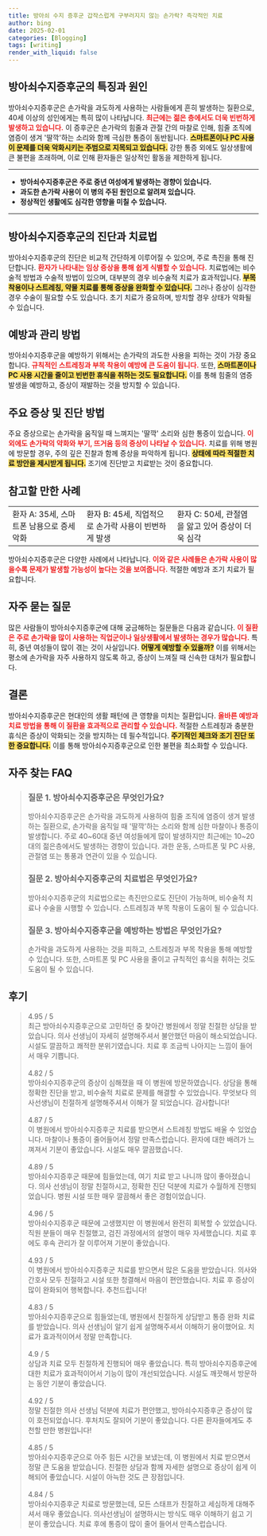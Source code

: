 ```yaml
---
title: 방아쇠 수지 증후군 갑작스럽게 구부러지지 않는 손가락? 즉각적인 치료
author: bing
date: 2025-02-01
categories: [Blogging]
tags: [writing]
render_with_liquid: false
---
```



<h2 id='방아쇠수지증후군의 특징과 원인'>방아쇠수지증후군의 특징과 원인</h2>

<p>방아쇠수지증후군은 손가락을 과도하게 사용하는 사람들에게 흔히 발생하는 질환으로, 40세 이상의 성인에게는 특히 많이 나타납니다. <b><span style="color: #ee2323;">최근에는 젊은 층에서도 더욱 빈번하게 발생하고 있습니다.</span></b> 이 증후군은 손가락의 힘줄과 관절 간의 마찰로 인해, 힘줄 조직에 염증이 생겨 '딸깍'하는 소리와 함께 극심한 통증이 동반됩니다. <b><span style="background-color: #ffe066;">스마트폰이나 PC 사용이 문제를 더욱 악화시키는 주범으로 지목되고 있습니다.</span></b> 강한 통증 외에도 일상생활에 큰 불편을 초래하며, 이로 인해 환자들은 일상적인 활동을 제한하게 됩니다.</p>

<hr />

<ul>
    <li><b>방아쇠수지증후군은 주로 중년 여성에게 발생하는 경향이 있습니다.</b></li>
    <li><b>과도한 손가락 사용이 이 병의 주된 원인으로 알려져 있습니다.</b></li>
    <li><b>정상적인 생활에도 심각한 영향을 미칠 수 있습니다.</b></li>
</ul>

<hr />

<h2 id='방아쇠수지증후군의 진단과 치료법'>방아쇠수지증후군의 진단과 치료법</h2>

<p>방아쇠수지증후군의 진단은 비교적 간단하게 이루어질 수 있으며, 주로 촉진을 통해 진단합니다. <b><span style="color: #ee2323;">환자가 나타내는 임상 증상을 통해 쉽게 식별할 수 있습니다.</span></b> 치료법에는 비수술적 방법과 수술적 방법이 있으며, 대부분의 경우 비수술적 치료가 효과적입니다. <b><span style="background-color: #ffe066;">부목 착용이나 스트레칭, 약물 치료를 통해 증상을 완화할 수 있습니다.</span></b> 그러나 증상이 심각한 경우 수술이 필요할 수도 있습니다. 초기 치료가 중요하며, 방치할 경우 상태가 악화될 수 있습니다.</p>

<h2 id='예방과 관리 방법'>예방과 관리 방법</h2>

<p>방아쇠수지증후군을 예방하기 위해서는 손가락의 과도한 사용을 피하는 것이 가장 중요합니다. <b><span style="color: #ee2323;">규칙적인 스트레칭과 부목 착용이 예방에 큰 도움이 됩니다.</span></b> 또한, <b><span style="background-color: #ffe066;">스마트폰이나 PC 사용 시간을 줄이고 빈번한 휴식을 취하는 것도 필요합니다.</span></b> 이를 통해 힘줄의 염증 발생을 예방하고, 증상이 재발하는 것을 방지할 수 있습니다.</p>

<h2 id='주요 증상 및 진단 방법'>주요 증상 및 진단 방법</h2>

<p>주요 증상으로는 손가락을 움직일 때 느껴지는 '딸깍' 소리와 심한 통증이 있습니다. <b><span style="color: #ee2323;">이외에도 손가락의 약화와 부기, 뜨거움 등의 증상이 나타날 수 있습니다.</span></b> 치료를 위해 병원에 방문할 경우, 주의 깊은 진찰과 함께 증상을 파악하게 됩니다. <b><span style="background-color: #ffe066;">상태에 따라 적절한 치료 방안을 제시받게 됩니다.</span></b> 조기에 진단받고 치료받는 것이 중요합니다.</p>

<h2 id='참고할 만한 사례'>참고할 만한 사례</h2>

<table>
    <tr>
        <td>환자 A: 35세, 스마트폰 남용으로 증세 악화</td>
        <td>환자 B: 45세, 직업적으로 손가락 사용이 빈번하게 발생</td>
        <td>환자 C: 50세, 관절염을 앓고 있어 증상이 더욱 심각</td>
    </tr>
</table>

<p>방아쇠수지증후군은 다양한 사례에서 나타납니다. <b><span style="color: #ee2323;">이와 같은 사례들은 손가락 사용이 많을수록 문제가 발생할 가능성이 높다는 것을 보여줍니다.</span></b> 적절한 예방과 조기 치료가 필요합니다.</p>

<h2 id='자주 묻는 질문'>자주 묻는 질문</h2>

<p>많은 사람들이 방아쇠수지증후군에 대해 궁금해하는 질문들은 다음과 같습니다. <b><span style="color: #ee2323;">이 질환은 주로 손가락을 많이 사용하는 직업군이나 일상생활에서 발생하는 경우가 많습니다.</span></b> 특히, 중년 여성들이 많이 겪는 것이 사실입니다. <b><span style="background-color: #ffe066;">어떻게 예방할 수 있을까?</span></b> 이를 위해서는 평소에 손가락을 자주 사용하지 않도록 하고, 증상이 느껴질 때 신속한 대처가 필요합니다.</p>

<h2 id='결론'>결론</h2>

<p>방아쇠수지증후군은 현대인의 생활 패턴에 큰 영향을 미치는 질환입니다. <b><span style="color: #ee2323;">올바른 예방과 치료 방법을 통해 이 질환을 효과적으로 관리할 수 있습니다.</span></b> 적절한 스트레칭과 충분한 휴식은 증상이 악화되는 것을 방지하는 데 필수적입니다. <b><span style="background-color: #ffe066;">주기적인 체크와 조기 진단 또한 중요합니다.</span></b> 이를 통해 방아쇠수지증후군으로 인한 불편을 최소화할 수 있습니다.</p>


<h2 id='자주_찾는_FAQ'>자주 찾는 FAQ</h2>
<div itemscope="" itemtype="https://schema.org/FAQPage"> 
<blockquote> 
<div itemscope="" itemprop="mainEntity" itemtype="https://schema.org/Question"> 
<h3 itemprop="name">질문 1. 방아쇠수지증후군은 무엇인가요?</h3> 
<div itemscope="" itemprop="acceptedAnswer" itemtype="https://schema.org/Answer"> 
<span itemprop="text"> 
<p>방아쇠수지증후군은 손가락을 과도하게 사용하여 힘줄 조직에 염증이 생겨 발생하는 질환으로, 손가락을 움직일 때 '딸깍'하는 소리와 함께 심한 마찰이나 통증이 발생합니다. 주로 40~60대 중년 여성들에게 많이 발생하지만 최근에는 10~20대의 젊은층에서도 발생하는 경향이 있습니다. 과한 운동, 스마트폰 및 PC 사용, 관절염 또는 통풍과 연관이 있을 수 있습니다.</p> 
</span> 
</div> 
</div> 

<div itemscope="" itemprop="mainEntity" itemtype="https://schema.org/Question"> 
<h3 itemprop="name">질문 2. 방아쇠수지증후군의 치료법은 무엇인가요?</h3> 
<div itemscope="" itemprop="acceptedAnswer" itemtype="https://schema.org/Answer"> 
<span itemprop="text"> 
<p>방아쇠수지증후군의 치료법으로는 촉진만으로도 진단이 가능하며, 비수술적 치료나 수술을 시행할 수 있습니다. 스트레칭과 부목 착용이 도움이 될 수 있습니다.</p> 
</span> 
</div> 
</div> 

<div itemscope="" itemprop="mainEntity" itemtype="https://schema.org/Question"> 
<h3 itemprop="name">질문 3. 방아쇠수지증후군을 예방하는 방법은 무엇인가요?</h3> 
<div itemscope="" itemprop="acceptedAnswer" itemtype="https://schema.org/Answer"> 
<span itemprop="text"> 
<p>손가락을 과도하게 사용하는 것을 피하고, 스트레칭과 부목 착용을 통해 예방할 수 있습니다. 또한, 스마트폰 및 PC 사용을 줄이고 규칙적인 휴식을 취하는 것도 도움이 될 수 있습니다.</p> 
</span> 
</div> 
</div> 
</blockquote> 
</div>
<h2 id='후기'>후기</h2>
<div itemscope itemtype="https://schema.org/Product">
  <blockquote>
  <div itemprop="review" itemscope itemtype="https://schema.org/Review">
      <div itemprop="reviewRating" itemscope itemtype="https://schema.org/Rating"> <span itemprop="ratingValue">4.95</span> / <span itemprop="bestRating">5</span> </div>
      <span itemprop="reviewBody">최근 방아쇠수지증후군으로 고민하던 중 찾아간 병원에서 정말 친절한 상담을 받았습니다. 의사 선생님이 자세히 설명해주셔서 불안했던 마음이 해소되었습니다. 시설도 깔끔하고 쾌적한 분위기였습니다. 치료 후 조금씩 나아지는 느낌이 들어서 매우 기쁩니다.</span>
  </div>
  <br>
  <div itemprop="review" itemscope itemtype="https://schema.org/Review">
      <div itemprop="reviewRating" itemscope itemtype="https://schema.org/Rating"> <span itemprop="ratingValue">4.82</span> / <span itemprop="bestRating">5</span> </div>
      <span itemprop="reviewBody">방아쇠수지증후군의 증상이 심해졌을 때 이 병원에 방문하였습니다. 상담을 통해 정확한 진단을 받고, 비수술적 치료로 문제를 해결할 수 있었습니다. 무엇보다 의사선생님이 친절하게 설명해주셔서 이해가 잘 되었습니다. 감사합니다!</span>
  </div>
  <br>
  <div itemprop="review" itemscope itemtype="https://schema.org/Review">
      <div itemprop="reviewRating" itemscope itemtype="https://schema.org/Rating"> <span itemprop="ratingValue">4.87</span> / <span itemprop="bestRating">5</span> </div>
      <span itemprop="reviewBody">이 병원에서 방아쇠수지증후군 치료를 받으면서 스트레칭 방법도 배울 수 있었습니다. 마찰이나 통증이 줄어들어서 정말 만족스럽습니다. 환자에 대한 배려가 느껴져서 기분이 좋았습니다. 시설도 매우 깔끔했습니다.</span>
  </div>
  <br>
  <div itemprop="review" itemscope itemtype="https://schema.org/Review">
      <div itemprop="reviewRating" itemscope itemtype="https://schema.org/Rating"> <span itemprop="ratingValue">4.89</span> / <span itemprop="bestRating">5</span> </div>
      <span itemprop="reviewBody">방아쇠수지증후군 때문에 힘들었는데, 여기 치료 받고 나니까 많이 좋아졌습니다. 의사 선생님이 정말 친절하시고, 정확한 진단 덕분에 치료가 수월하게 진행되었습니다. 병원 시설 또한 매우 깔끔해서 좋은 경험이었습니다.</span>
  </div>
  <br>
  <div itemprop="review" itemscope itemtype="https://schema.org/Review">
      <div itemprop="reviewRating" itemscope itemtype="https://schema.org/Rating"> <span itemprop="ratingValue">4.96</span> / <span itemprop="bestRating">5</span> </div>
      <span itemprop="reviewBody">방아쇠수지증후군 때문에 고생했지만 이 병원에서 완전히 회복할 수 있었습니다. 직원 분들이 매우 친절했고, 검진 과정에서의 설명이 매우 자세했습니다. 치료 후에도 후속 관리가 잘 이루어져 기분이 좋았습니다.</span>
  </div>
  <br>
  <div itemprop="review" itemscope itemtype="https://schema.org/Review">
      <div itemprop="reviewRating" itemscope itemtype="https://schema.org/Rating"> <span itemprop="ratingValue">4.93</span> / <span itemprop="bestRating">5</span> </div>
      <span itemprop="reviewBody">이 병원에서 방아쇠수지증후군 치료를 받으면서 많은 도움을 받았습니다. 의사와 간호사 모두 친절하고 시설 또한 청결해서 마음이 편안했습니다. 치료 후 증상이 많이 완화되어 행복합니다. 추천드립니다!</span>
  </div>
  <br>
  <div itemprop="review" itemscope itemtype="https://schema.org/Review">
      <div itemprop="reviewRating" itemscope itemtype="https://schema.org/Rating"> <span itemprop="ratingValue">4.83</span> / <span itemprop="bestRating">5</span> </div>
      <span itemprop="reviewBody">방아쇠수지증후군으로 힘들었는데, 병원에서 친절하게 상담받고 통증 완화 치료를 받았습니다. 의사 선생님이 알기 쉽게 설명해주셔서 이해하기 용이했어요. 치료가 효과적이어서 정말 만족합니다.</span>
  </div>
  <br>
  <div itemprop="review" itemscope itemtype="https://schema.org/Review">
      <div itemprop="reviewRating" itemscope itemtype="https://schema.org/Rating"> <span itemprop="ratingValue">4.9</span> / <span itemprop="bestRating">5</span> </div>
      <span itemprop="reviewBody">상담과 치료 모두 친절하게 진행되어 매우 좋았습니다. 특히 방아쇠수지증후군에 대한 치료가 효과적이어서 기능이 많이 개선되었습니다. 시설도 깨끗해서 방문하는 동안 기분이 좋았습니다.</span>
  </div>
  <br>
  <div itemprop="review" itemscope itemtype="https://schema.org/Review">
      <div itemprop="reviewRating" itemscope itemtype="https://schema.org/Rating"> <span itemprop="ratingValue">4.92</span> / <span itemprop="bestRating">5</span> </div>
      <span itemprop="reviewBody">정말 친절한 의사 선생님 덕분에 치료가 편안했고, 방아쇠수지증후군 증상이 많이 호전되었습니다. 후처치도 잘되어 기분이 좋았습니다. 다른 환자들에게도 추천할 만한 병원입니다!</span>
  </div>
  <br>
  <div itemprop="review" itemscope itemtype="https://schema.org/Review">
      <div itemprop="reviewRating" itemscope itemtype="https://schema.org/Rating"> <span itemprop="ratingValue">4.85</span> / <span itemprop="bestRating">5</span> </div>
      <span itemprop="reviewBody">방아쇠수지증후군으로 아주 힘든 시간을 보냈는데, 이 병원에서 치료 받으면서 정말 큰 도움을 받았습니다. 친절한 상담과 함께 자세한 설명으로 증상이 쉽게 이해되어 좋았습니다. 시설이 아늑한 것도 큰 장점입니다.</span>
  </div>
  <br>
  <div itemprop="review" itemscope itemtype="https://schema.org/Review">
      <div itemprop="reviewRating" itemscope itemtype="https://schema.org/Rating"> <span itemprop="ratingValue">4.84</span> / <span itemprop="bestRating">5</span> </div>
      <span itemprop="reviewBody">방아쇠수지증후군 치료로 방문했는데, 모든 스태프가 친절하고 세심하게 대해주셔서 매우 좋았습니다. 의사선생님이 설명하시는 방식도 매우 이해하기 쉽고 기분이 좋았습니다. 치료 후에 통증이 많이 줄어 들어서 만족스럽습니다.</span>
  </div>
  </blockquote>
</div>
